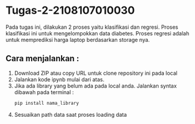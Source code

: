 # Tugas-2-2108107010030

Pada tugas ini, dilakukan 2 proses yaitu klasifikasi dan regresi. Proses klasifikasi ini untuk mengelompokkan data diabetes. Proses regresi adalah untuk memprediksi harga laptop berdasarkan storage nya. 

## Cara menjalankan :
1. Download ZIP atau copy URL untuk clone repository ini pada local
2. Jalankan kode ipynb mulai dari atas.
3. Jika ada library yang belum ada pada local anda. Jalankan syntax dibawah pada terminal :
   ```bash
   pip install nama_library
   ```
4. Sesuaikan path data saat proses loading data
   
